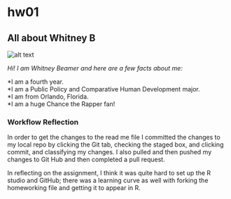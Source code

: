 # hw01
 
## **All about Whitney B**
![alt text](https://github.com/whitneybeamer/hw01/blob/master/IMG_4622-1.JPG)

*Hi! I am Whitney Beamer and here are a few facts about me:*  

*I am a fourth year.  
*I am a Public Policy and Comparative Human Development major.  
*I am from Orlando, Florida.  
*I am a huge Chance the Rapper fan!  

### Workflow Reflection
In order to get the changes to the read me file I committed the changes to my local repo by clicking the Git tab, checking the staged box, and clicking commit, and classifying my changes. I also pulled and then pushed my changes to Git Hub and then completed a pull request. 

In reflecting on the assignment, I think it was quite hard to set up the R studio and GitHub; there was a learning curve as well with forking the homeworking file and getting it to appear in R.


